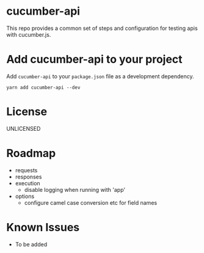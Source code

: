 # cucumber-api

This repo provides a common set of steps and configuration for testing apis with cucumber.js.

# Add cucumber-api to your project

Add `cucumber-api` to your `package.json` file as a development dependency.

```
yarn add cucumber-api --dev
```

# License
UNLICENSED

# Roadmap
* requests
* responses
* execution
  * disable logging when running with 'app'
* options
  * configure camel case conversion etc for field names

# Known Issues
- To be added
